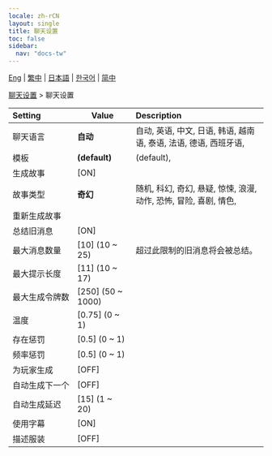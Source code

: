 ```yaml
---
locale: zh-rCN
layout: single
title: 聊天设置
toc: false
sidebar:
  nav: "docs-tw"
---
```

[Eng](/dancexr/menu/2025.4/chat/chat_settings) | [繁中](/tw/dancexr/menu/2025.4/chat/chat_settings) | [日本語](/jp/dancexr/menu/2025.4/chat/chat_settings) | [한국어](/kr/dancexr/menu/2025.4/chat/chat_settings) | [简中](/zh/dancexr/menu/2025.4/chat/chat_settings)

[聊天设置](../menu#聊天设置) > 聊天设置



| Setting | Value | Description |
| :--- | --- | :--- |
|<nobr>聊天语言</nobr>| **自动** | 自动, 英语, 中文, 日语, 韩语, 越南语, 泰语, 法语, 德语, 西班牙语,  |
|<nobr>模板</nobr>| **(default)** | (default),  |
|<nobr>生成故事</nobr>| [ON] | 
|<nobr>故事类型</nobr>| **奇幻** | 随机, 科幻, 奇幻, 悬疑, 惊悚, 浪漫, 动作, 恐怖, 冒险, 喜剧, 情色,  |
|<nobr>重新生成故事</nobr>|| 
|<nobr>总结旧消息</nobr>| [ON] | 
|<nobr>最大消息数量</nobr>| [10] (10 ~ 25) | 超过此限制的旧消息将会被总结。
|<nobr>最大提示长度</nobr>| [11] (10 ~ 17) | 
|<nobr>最大生成令牌数</nobr>| [250] (50 ~ 1000) | 
|<nobr>温度</nobr>| [0.75] (0 ~ 1) | 
|<nobr>存在惩罚</nobr>| [0.5] (0 ~ 1) | 
|<nobr>频率惩罚</nobr>| [0.5] (0 ~ 1) | 
|<nobr>为玩家生成</nobr>| [OFF] | 
|<nobr>自动生成下一个</nobr>| [OFF] | 
|<nobr>自动生成延迟</nobr>| [15] (1 ~ 20) | 
|<nobr>使用字幕</nobr>| [ON] | 
|<nobr>描述服装</nobr>| [OFF] | 
